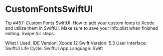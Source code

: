 # CustomFontsSwiftUI

Tip #457: Custom Fonts SwiftUI. How to add your custom fonts to Xcode and utilize them in SwiftUI. Make sure to save your Info.plist when finished editing. Swipe for steps.

What I Used.
IDE Version: Xcode 12
Swift Version: 5.3
User Interface: SwiftUI
Life Cycle: SwiftUI App
Language: Swift
